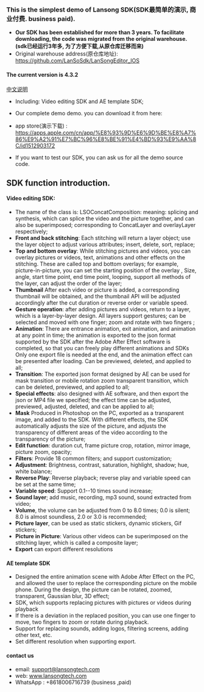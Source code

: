 ### This is the simplest demo of Lansong SDK(SDK最简单的演示, 商业付费. business paid).

- **Our SDK has been established for more than 3 years. To facilitate downloading, the code was migrated from the original warehouse.(sdk已经运行3年多, 为了方便下载,从原仓库迁移而来)**
- Original warehouse address(原仓库地址):  https://github.com/LanSoSdk/LanSongEditor_IOS

#### The current version is 4.3.2
 [中文说明](https://github.com/LanSoSdk/LanSongEditor_IOS/blob/master/README.cn.md)
 
- Including: Video editing SDK and AE template SDK;

- Our complete demo demo. you can download it from here:
- app store(演示下载) : https://apps.apple.com/cn/app/%E8%93%9D%E6%9D%BE%E8%A7%86%E9%A2%91%E7%BC%96%E8%BE%91%E4%BD%93%E9%AA%8C/id1512903172
- If you want to test our SDK, you can ask us for all the demo source code.
 
## SDK function introduction.
#### Video editing SDK:
  - The name of the class is: LSOConcatComposition: meaning: splicing and synthesis, which can splice the video and the picture together, and can also be superimposed; corresponding to ConcatLayer and overlayLayer respectively;
  - **Front and back stitching**: Each stitching will return a layer object; use the layer object to adjust various attributes; insert, delete, sort, replace;
  - **Top and bottom overlay**: While stitching pictures and videos, you can overlay pictures or videos, text, animations and other effects on the stitching. These are called top and bottom overlays; for example, picture-in-picture, you can set the starting position of the overlay , Size, angle, start time point, end time point, looping, support all methods of the layer, can adjust the order of the layer;
  - **Thumbnail** After each video or picture is added, a corresponding thumbnail will be obtained, and the thumbnail API will be adjusted accordingly after the cut duration or reverse order or variable speed.
  - **Gesture operation**: after adding pictures and videos, return to a layer, which is a layer-by-layer design. All layers support gestures; can be selected and moved with one finger; zoom and rotate with two fingers ;
  - **Animation**: There are entrance animation, exit animation, and animation at any point in time; the animation is exported to the json format supported by the SDK after the Adobe After Effect software is completed, so that you can freely play different animations and SDKs Only one export file is needed at the end, and the animation effect can be presented after loading. Can be previewed, deleted, and applied to all;
  - **Transition**: The exported json format designed by AE can be used for mask transition or mobile rotation zoom transparent transition, which can be deleted, previewed, and applied to all;
  - **Special effects**: also designed with AE software, and then export the json or MP4 file we specified; the effect time can be adjusted, previewed, adjusted, deleted, and can be applied to all;
  - **Mask** Produced in Photoshop on the PC, exported as a transparent image, and added to the SDK. With different effects, the SDK automatically adjusts the size of the picture, and adjusts the transparency of different areas of the video according to the transparency of the picture;
  - **Edit function**: duration cut, frame picture crop, rotation, mirror image, picture zoom, opacity;
  - **Filters**: Provide 18 common filters; and support customization;
  - **Adjustment**: Brightness, contrast, saturation, highlight, shadow; hue, white balance;
  - **Reverse Play**: Reverse playback; reverse play and variable speed can be set at the same time;
  - **Variable speed**: Support 0.1--10 times sound increase;
  - **Sound layer**; add music, recording, mp3 sound, sound extracted from video;
  - **Volume**, the volume can be adjusted from 0 to 8.0 times; 0.0 is silent; 8.0 is almost soundless, 2.0 or 3.0 is recommended;
  - **Picture layer**, can be used as static stickers, dynamic stickers, Gif stickers;
  - **Picture in Picture**: Various other videos can be superimposed on the stitching layer, which is called a composite layer;
  - **Export** can export different resolutions
    
#### AE template SDK
- Designed the entire animation scene with Adobe After Effect on the PC, and allowed the user to replace the corresponding picture on the mobile phone. During the design, the picture can be rotated, zoomed, transparent, Gaussian blur, 3D effect;
- SDK, which supports replacing pictures with pictures or videos during playback
- If there is a deviation in the replaced position, you can use one finger to move, two fingers to zoom or rotate during playback.
- Support for replacing sounds, adding logos, filtering screens, adding other text, etc.
- Set different resolution when supporting export.
#### contact us
- email: support@lansongtech.com
- web: www.lansongtech.com
- WhatsApp : +8618006716739 (business ,paid)

